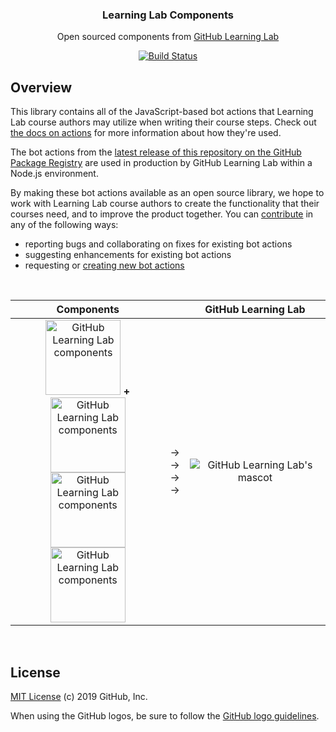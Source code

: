 <h3 align="center">Learning Lab Components</h3>
<p align="center">Open sourced components from <a href="https://lab.github.com/">GitHub Learning Lab</a></p>
<p align="center"><a href="https://github.com/github/learning-lab-components/actions"><img src="https://action-badges.now.sh/github/learning-lab-components" alt="Build Status" /></a></p>

## Overview

This library contains all of the JavaScript-based bot actions that Learning Lab course authors may utilize when writing their course steps. Check out [the docs on actions](https://lab.github.com/docs/using-actions) for more information about how they're used.

The bot actions from the [latest release of this repository on the GitHub Package Registry](https://github.com/github/learning-lab-components/packages) are used in production by GitHub Learning Lab within a Node.js environment.

By making these bot actions available as an open source library, we hope to work with Learning Lab course authors to create the functionality that their courses need, and to improve the product together. You can [contribute](.github/CONTRIBUTING.md) in any of the following ways:
 - reporting bugs and collaborating on fixes for existing bot actions
 - suggesting enhancements for existing bot actions
 - requesting or [creating new bot actions](actions/README.md#adding-a-new-action)

<br />

| Components | | GitHub Learning Lab |
|:---:|:---:|:---:|
| <img alt="GitHub Learning Lab components" width="120" src="https://user-images.githubusercontent.com/417751/60743664-36547380-9f38-11e9-9b1b-e1f77a5049ea.png" /> **+** <img alt="GitHub Learning Lab components" width="120" src="https://user-images.githubusercontent.com/417751/60743664-36547380-9f38-11e9-9b1b-e1f77a5049ea.png" /><br /><img alt="GitHub Learning Lab components" width="120" src="https://user-images.githubusercontent.com/417751/60743664-36547380-9f38-11e9-9b1b-e1f77a5049ea.png" /> <img alt="GitHub Learning Lab components" width="120" src="https://user-images.githubusercontent.com/417751/60743664-36547380-9f38-11e9-9b1b-e1f77a5049ea.png" /> | &rarr;<br />&rarr;<br />&rarr;<br />&rarr; | <img alt="GitHub Learning Lab's mascot" src="https://user-images.githubusercontent.com/417751/60743323-a8c45400-9f36-11e9-94da-2952bd4bd198.png" /> |

<br />

## License

[MIT License](LICENSE.md) (c) 2019 GitHub, Inc.

When using the GitHub logos, be sure to follow the [GitHub logo guidelines](https://github.com/logos).
